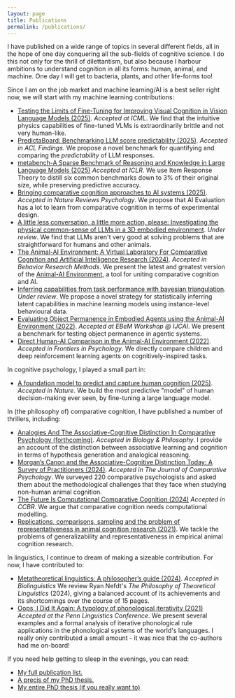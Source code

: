 ```yaml
---
layout: page
title: Publications
permalink: /publications/
---
```


I have published on a wide range of topics in several different fields, all in the hope of one day conquering all the sub-fields of cognitive science. I do this not only for the thrill of dilettantism, but also because I harbour ambitions to understand cognition in all its forms: human, animal, and machine. One day I will get to bacteria, plants, and other life-forms too! 

Since I am on the job market and machine learning/AI is a best seller right now, we will start with my machine learning contributions:
- [Testing the Limits of Fine-Tuning for Improving Visual Cognition in Vision Language Models (2025)](https://openreview.net/pdf?id=jSxU7ZGe3B). *Accepted at ICML*. We find that the intuitive physics capabilities of fine-tuned VLMs is extraordinarily brittle and not very human-like.
- [PredictaBoard: Benchmarking LLM score predictability (2025)](https://arxiv.org/pdf/2502.14445?). *Accepted in ACL Findings*. We propose a novel benchmark for quantifying and comparing the *predictability* of LLM responses.
- [metabench-A Sparse Benchmark of Reasoning and Knowledge in Large Language Models (2025)](https://arxiv.org/pdf/2407.12844) *Accepted at ICLR*. We use Item Response Theory to distill six common benchmarks down to 3% of their original size, while preserving predictive accuracy.
- [Bringing comparative cognition approaches to AI systems (2025)](https://www.nature.com/articles/s44159-025-00456-8). *Accepted in Nature Reviews Psychology*. We propose that AI Evaluation has a lot to learn from comparative cognition in terms of experimental design.
- [A little less conversation, a little more action, please: Investigating the physical common-sense of LLMs in a 3D embodied environment](https://arxiv.org/pdf/2410.23242?). *Under review*. We find that LLMs aren't very good at solving problems that are straightforward for humans and other animals.
- [The Animal-AI Environment: A Virtual Laboratory For Comparative Cognition and Artificial Intelligence Research (2024)](https://link.springer.com/article/10.3758/s13428-025-02616-3). *Accepted in Behavior Research Methods*. We present the latest and greatest version of the [Animal-AI Environment](https://sites.google.com/csah.cam.ac.uk/animalai/), a tool for uniting comparative cognition and AI.
- [Inferring capabilities from task performance with bayesian triangulation](https://arxiv.org/pdf/2309.11975). *Under review*. We propose a novel strategy for statistically inferring latent capabilities in machine learning models using instance-level behavioural data.
- [Evaluating Object Permanence in Embodied Agents using the Animal-AI Environment (2022)](https://ceur-ws.org/Vol-3169/paper2.pdf). *Accepted at EBeM Workshop @ IJCAI*. We present a benchmark for testing object permanence in agentic systems.
- [Direct Human-AI Comparison in the Animal-AI Environment (2022)](https://doi.org/10.3389/fpsyg.2022.711821). *Accepted in Frontiers in Psychology*. We directly compare children and deep reinforcement learning agents on cognitively-inspired tasks.


In cognitive psychology, I played a small part in:
- [A foundation model to predict and capture human cognition (2025)](https://www.nature.com/articles/s41586-025-09215-4). *Accepted in Nature*. We build the most predictive "model" of human decision-making ever seen, by fine-tuning a large language model.


In (the philosophy of) comparative cognition, I have published a number of thrillers, including:
- [Analogies And The Associative-Cognitive Distinction In Comparative Psychology (forthcoming)](https://philsci-archive.pitt.edu/26165/). *Accepted in Biology & Philosophy*. I provide an account of the distinction between associative learning and cognition in terms of hypothesis generation and analogical reasoning.
- [Morgan’s Canon and the Associative-Cognitive Distinction Today: A Survey of Practitioners (2024)](https://psycnet.apa.org/psycarticles/2026-17528-001.pdf). *Accepted in The Journal of Comparative Psychology*. We surveyed 220 comparative psychologists and asked them about the methodological challenges that they face when studying non-human animal cognition.
- [The Future Is Computational Comparative Cognition (2024)](https://doi.org/10.3819/ccbr.2024.190009) *Accepted in CCBR*. We argue that comparative cognition needs computational modelling.
- [Replications, comparisons, sampling and the problem of representativeness in animal cognition research (2021)](https://pmc.ncbi.nlm.nih.gov/articles/PMC7610843/). We tackle the problems of generalizability and representativeness in empirical animal cognition research.

In linguistics, I continue to dream of making a sizeable contribution. For now, I have contributed to:
- [Metatheoretical linguistics: A philosopher’s guide (2024)](https://bioling.psychopen.eu/index.php/bioling/article/view/15915). *Accepted in Biolinguistics* We review Ryan Nefdt's *The Philosophy of Theoretical Linguistics* (2024), giving a balanced account of its achievements and its shortcomings over the course of 15 pages.
- [Oops, I Did It Again: A typology of phonological iterativity (2021)](https://yale.app.box.com/s/apgexsa39cbj7k0lr1qcdl0hs9ogyer1) *Accepted at the Penn Linguistics Conference*. We present several examples and a formal analysis of iterative phonological rule applications in the phonological systems of the world's languages. I really only contributed a small amount - it was nice that the co-authors had me on-board!


If you need help getting to sleep in the evenings, you can read:
- [My full publication list.](https://scholar.google.com/citations?user=tYJSRlAAAAAJ)
- [A precis of my PhD thesis.](/assets/Thesis_Summary.pdf)
- [My entire PhD thesis (if you really want to)](https://doi.org/10.17863/CAM.112213)
